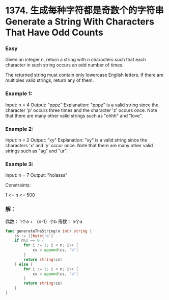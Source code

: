 # 1374. 生成每种字符都是奇数个的字符串 Generate a String With Characters That Have Odd Counts

### Easy

Given an integer n, return a string with n characters such that each character in such string occurs an odd number of times.

The returned string must contain only lowercase English letters. If there are multiples valid strings, return any of them.  

### Example 1:

Input: n = 4
Output: "pppz"
Explanation: "pppz" is a valid string since the character 'p' occurs three times and the character 'z' occurs once. Note that there are many other valid strings such as "ohhh" and "love".

### Example 2:

Input: n = 2
Output: "xy"
Explanation: "xy" is a valid string since the characters 'x' and 'y' occur once. Note that there are many other valid strings such as "ag" and "ur".

### Example 3:

Input: n = 7
Output: "holasss"

Constraints:

1 <= n <= 500

### 解：

偶数： 1个a + （n-1）个b
奇数： n个a

```go
func generateTheString(n int) string {
	cs := []byte{'a'}
	if n%2 == 0 {
		for i := 1; i < n; i++ {
			cs = append(cs, 'b')
		}
		return string(cs)
	} else {
		for i := 1; i < n; i++ {
			cs = append(cs, 'a')
		}
		return string(cs)
	}
}
```